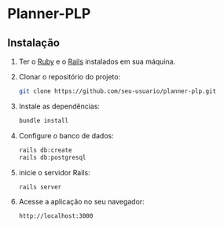 # Planner-PLP


## Instalação

1. Ter o [Ruby](https://www.ruby-lang.org/en/documentation/installation/) e o [Rails](https://guides.rubyonrails.org/getting_started.html) instalados em sua máquina.

2. Clonar o repositório do projeto:

   ```bash
   git clone https://github.com/seu-usuario/planner-plp.git
   
3. Instale as dependências:
   
    ```bash
    bundle install
    
4. Configure o banco de dados:

    ```bash
    rails db:create
    rails db:postgresql
    
5. inicie o servidor Rails:

    ```bash
    rails server
    
6. Acesse a aplicação no seu navegador:

    ```bash
    http://localhost:3000

